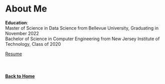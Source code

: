 # About Me

**Education**:  
Master of Science in Data Science from Bellevue University, Graduating in November 2022  
Bachelor of Science in Computer Engineering from New Jersey Institute of Technology, Class of 2020

[Resume](https://github.com/jahed323/jahed323.github.io/blob/main/docs/Jahedur_Rahman%20_Resume.pdf)
<br/>
<br/>
<br/>
#### [Back to Home](https://jahed323.github.io/)
